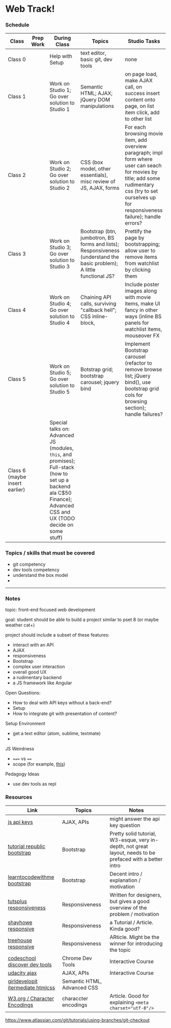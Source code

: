 # Web Track! 


### Schedule

Class | Prep Work | During Class | Topics | Studio Tasks
|------|-----------|--------------|-------|-------------|
Class 0 |  | Help with Setup | text editor, basic git, dev tools | none 
Class 1 | | Work on Studio 1; Go over solution to Studio 1 | Semantic HTML; AJAX; jQuery DOM manipulations | on page load, make AJAX call, on success insert content onto page, on list item click, add to other list
Class 2 | | Work on Studio 2; Go over solution to Studio 2 | CSS (box model, other essentials), misc review of JS, AJAX, forms | For each browsing movie item, add overview paragraph; impl form where user can seach for movies by title; add some rudimentary css (try to set ourselves up for responsiveness failure); handle errors?
Class 3 | | Work on Studio 3; Go over solution to Studio 3 | Bootstrap (btn, jumbotron, BS forms and lists); Responsiveness (understand the basic problem); A little functional JS? | Prettify the page by bootstrapping; allow user to remove items from watchlist by clicking them
Class 4 | | Work on Studio 4; Go over solution to Studio 4 | Chaining API calls, surviving "callback hell"; CSS inline-block,  | Include poster images along with movie items, make UI fancy in other ways (inline BS panels for watchlist items, mouseover FX
Class 5 | | Work on Studio 5; Go over solution to Studio 5 | Botstrap grid; bootstrap carousel; jquery bind | Implement Bootstrap carousel (refactor to remove browse list; jQuery bind(), use bootstrap grid cols for browsing section); handle failures?
Class 6 (maybe insert earlier) | | Special talks on: Advanced JS (modules, `this`, and promises); Full-stack (how to set up a backend ala C$50 Finance); Advanced CSS and UX (TODO decide on some stuff) | |



### Topics / skills that must be covered

* git competency
* dev tools competency
* understand the box model
* 

*** 

### Notes 

topic: front-end focused web development

goal: student should be able to build a project similar to pset 8 (or maybe weather cat+)

project should include a subset of these features:
* interact with an API
* AJAX
* responsiveness
* Bootstrap
* complex user interaction
* overall good UX 
* a rudimentary backend
* a JS framework like Angular


Open Questions:
* How to deal with API keys without a back-end?
* Setup
* How to integrate git with presentation of content?

Setup Environment
* get a text editor (atom, sublime, textmate)
* 

JS Weirdness
* `===` vs `==`
* scope (for example, [this](https://classroom.udacity.com/courses/ud989/lessons/3417188540/concepts/34803486710923))

Pedagogy Ideas
* use dev tools as repl


### Resources

|Link | Topics | Notes|
|----|--------|------|
[js api keys](http://billpatrianakos.me/blog/2016/02/15/securing-api-keys-in-a-javascript-single-page-app/) | AJAX, APIs | might answer the api key question
[tutorial republic bootstrap](http://www.tutorialrepublic.com/twitter-bootstrap-tutorial/) | Bootstrap | Pretty solid tutorial, W3-esque, very in-depth, not great layout, needs to be prefaced with a better intro
[learntocodewithme bootstrap](http://learntocodewith.me/getting-started/topics/bootstrap/) | Bootstrap | Decent intro / explanation / motivation
[tutsplus responsiveness](http://webdesign.tutsplus.com/articles/designing-for-a-responsive-web--webdesign-3850) | Responsiveness | Written for designers, but gives a good overview of the problem / motivation
[shayhowe responsive](http://learn.shayhowe.com/advanced-html-css/responsive-web-design/) | Responsiveness | a Tutorial / Article. Kinda good? 
[treehouse responsive](http://blog.teamtreehouse.com/modern-field-guide-responsive-web-design) | Responsiveness | ARticle. Might be the winner for introducing the topic
[codeschool discover dev tools](http://discover-devtools.codeschool.com/levels/1?locale=en) | Chrome Dev Tools | Interactive Course | Seems great
[udacity ajax](https://classroom.udacity.com/courses/ud110/lessons/3310298553/concepts/31806585980923) | AJAX, APIs | Interactive Course | Seems legit, has a project
[girldevelopit itermediate htmlcss](http://girldevelopit.github.io/gdi-featured-intermediate-html-css/#/95) | Semantic HTML, Advanced CSS | 
[W3.org / Character Encodings](http://www.w3.org/International/questions/qa-what-is-encoding) | characcter encodings | Article. Good for explaining `<meta charset="utf-8"/>`
https://www.atlassian.com/git/tutorials/using-branches/git-checkout
